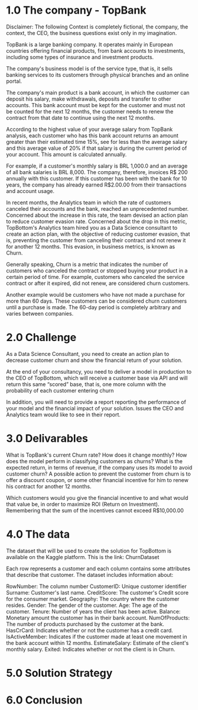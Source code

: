 # 1.0 The company - TopBank

Disclaimer: The following Context is completely fictional, the company, the context, the CEO, the business questions exist only in my imagination.

TopBank is a large banking company. It operates mainly in European countries offering financial products, from bank accounts to investments, including some types of insurance and investment products.

The company's business model is of the service type, that is, it sells banking services to its customers through physical branches and an online portal.

The company's main product is a bank account, in which the customer can deposit his salary, make withdrawals, deposits and transfer to other accounts. This bank account must be kept for the customer and must not be counted for the next 12 months, the customer needs to renew the contract from that date to continue using the next 12 months.

According to the highest value of your average salary from TopBank analysis, each customer who has this bank account returns an amount greater than their estimated time 15%, see for less than the average salary and this average value of 20% if that salary is during the current period of your account. This amount is calculated annually.

For example, if a customer's monthly salary is BRL 1,000.0 and an average of all bank salaries is BRL 8,000. The company, therefore, invoices R$ 200 annually with this customer. If this customer has been with the bank for 10 years, the company has already earned R$2.00.00 from their transactions and account usage.

In recent months, the Analytics team in which the rate of customers canceled their accounts and the bank, reached an unprecedented number. Concerned about the increase in this rate, the team devised an action plan to reduce customer evasion rate.
Concerned about the drop in this metric, TopBottom's Analytics team hired you as a Data Science consultant to create an action plan, with the objective of reducing customer evasion, that is, preventing the customer from canceling their contract and not renew it for another 12 months. This evasion, in business metrics, is known as Churn.

Generally speaking, Churn is a metric that indicates the number of customers who canceled the contract or stopped buying your product in a certain period of time. For example, customers who canceled the service contract or after it expired, did not renew, are considered churn customers.

Another example would be customers who have not made a purchase for more than 60 days. These customers can be considered churn customers until a purchase is made. The 60-day period is completely arbitrary and varies between companies.

# 2.0 Challenge 

As a Data Science Consultant, you need to create an action plan to decrease customer churn and show the financial return of your solution.

At the end of your consultancy, you need to deliver a model in production to the CEO of TopBottom, which will receive a customer base via API and will return this same “scored” base, that is, one more column with the probability of each customer entering churn

In addition, you will need to provide a report reporting the performance of your model and the financial impact of your solution. Issues the CEO and Analytics team would like to see in their report.

# 3.0 Delivarables

What is TopBank's current Churn rate? How does it change monthly?
How does the model perform in classifying customers as churns?
What is the expected return, in terms of revenue, if the company uses its model to avoid customer churn?
A possible action to prevent the customer from churn is to offer a discount coupon, or some other financial incentive for him to renew his contract for another 12 months.

Which customers would you give the financial incentive to and what would that value be, in order to maximize ROI (Return on Investment). Remembering that the sum of the incentives cannot exceed R$10,000.00

# 4.0 The data
The dataset that will be used to create the solution for TopBottom is available on the Kaggle platform. This is the link: ChurnDataset

Each row represents a customer and each column contains some attributes that describe that customer. The dataset includes information about:

RowNumber: The column number
CustomerID: Unique customer identifier
Surname: Customer's last name.
CreditScore: The customer's Credit score for the consumer market.
Geography: The country where the customer resides.
Gender: The gender of the customer.
Age: The age of the customer.
Tenure: Number of years the client has been active.
Balance: Monetary amount the customer has in their bank account.
NumOfProducts: The number of products purchased by the customer at the bank.
HasCrCard: Indicates whether or not the customer has a credit card.
IsActiveMember: Indicates if the customer made at least one movement in the bank account within 12 months.
EstimateSalary: Estimate of the client's monthly salary.
Exited: Indicates whether or not the client is in Churn.

# 5.0 Solution Strategy

# 6.0 Conclusion
